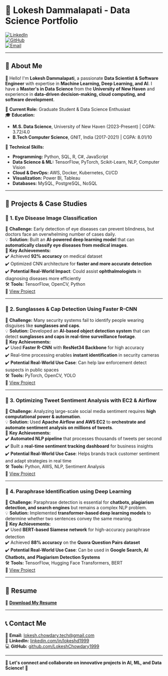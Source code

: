 # 🚀 Lokesh Dammalapati - Data Science Portfolio  

[![LinkedIn](https://img.shields.io/badge/LinkedIn-Profile-blue?style=flat&logo=linkedin)](https://linkedin.com/in/lokeshd1999)  
[![GitHub](https://img.shields.io/badge/GitHub-Projects-black?style=flat&logo=github)](https://github.com/LokeshChowdary1999)  
[![Email](https://img.shields.io/badge/Email-Contact-red?style=flat&logo=gmail)](mailto:lokesh.chowdary.tech@gmail.com)  

---

## 🔹 About Me  

👋 Hello! I'm **Lokesh Dammalapati**, a passionate **Data Scientist & Software Engineer** with expertise in **Machine Learning, Deep Learning, and AI**. I have a **Master's in Data Science** from the **University of New Haven** and experience in **data-driven decision-making, cloud computing, and software development**.

📍 **Current Role:** Graduate Student & Data Science Enthusiast  
🎓 **Education:**  
- **M.S. Data Science**, University of New Haven (2023-Present) | CGPA: 3.72/4.0  
- **B.Tech Computer Science**, GNIT, India (2017-2021) | CGPA: 8.01/10  

🔧 **Technical Skills:**  
- **Programming:** Python, SQL, R, C#, JavaScript  
- **Data Science & ML:** TensorFlow, PyTorch, Scikit-Learn, NLP, Computer Vision  
- **Cloud & DevOps:** AWS, Docker, Kubernetes, CI/CD  
- **Visualization:** Power BI, Tableau  
- **Databases:** MySQL, PostgreSQL, NoSQL  

---

## 📂 **Projects & Case Studies**  

### 📌 **1. Eye Disease Image Classification**  
🔹 **Challenge:** Early detection of eye diseases can prevent blindness, but doctors face an overwhelming number of cases daily.  
💡 **Solution:** Built an **AI-powered deep learning model** that can **automatically classify eye diseases from medical images**.  
🚀 **Key Achievements:**  
✔️ Achieved **92% accuracy** on medical dataset  
✔️ Optimized CNN architecture for **faster and more accurate detection**  
✔️ **Potential Real-World Impact**: Could assist **ophthalmologists** in diagnosing diseases more efficiently  
🛠 **Tools:** TensorFlow, OpenCV, Python  
🔗 [View Project](https://github.com/LokeshChowdary1999/Eye-Disease-Image-Classification)  

---

### 📌 **2. Sunglasses & Cap Detection Using Faster R-CNN**  
🔹 **Challenge:** Many security systems fail to identify people wearing disguises like **sunglasses and caps**.  
💡 **Solution:** Developed an **AI-based object detection system** that can detect **sunglasses and caps in real-time surveillance footage**.  
🚀 **Key Achievements:**  
✔️ Used **Faster R-CNN** with **ResNet34 Backbone** for high accuracy  
✔️ Real-time processing enables **instant identification** in security cameras  
✔️ **Potential Real-World Use Case**: Can help law enforcement detect suspects in public spaces  
🛠 **Tools:** PyTorch, OpenCV, YOLO  
🔗 [View Project](https://github.com/LokeshChowdary1999/Sunglasses-Cap-Detection)  

---

### 📌 **3. Optimizing Tweet Sentiment Analysis with EC2 & Airflow**  
🔹 **Challenge:** Analyzing large-scale social media sentiment requires **high computational power & automation**.  
💡 **Solution:** Used **Apache Airflow and AWS EC2** to **orchestrate and automate sentiment analysis on millions of tweets**.  
🚀 **Key Achievements:**  
✔️ **Automated NLP pipeline** that processes thousands of tweets per second  
✔️ Built a **real-time sentiment tracking dashboard** for business insights  
✔️ **Potential Real-World Use Case**: Helps brands track customer sentiment and adapt strategies in real time  
🛠 **Tools:** Python, AWS, NLP, Sentiment Analysis  
🔗 [View Project](https://github.com/LokeshChowdary1999/DistributedAndScalableDataEngineeringTeam14FinalProject)  

---

### 📌 **4. Paraphrase Identification using Deep Learning**  
🔹 **Challenge:** Paraphrase detection is essential for **chatbots, plagiarism detection, and search engines** but remains a complex NLP problem.  
💡 **Solution:** Implemented **transformer-based deep learning models** to determine whether two sentences convey the same meaning.  
🚀 **Key Achievements:**  
✔️ Used **BERT-based Siamese network** for high-accuracy paraphrase detection  
✔️ Achieved **88% accuracy** on the **Quora Question Pairs dataset**  
✔️ **Potential Real-World Use Case**: Can be used in **Google Search, AI Chatbots, and Plagiarism Detection Systems**  
🛠 **Tools:** TensorFlow, Hugging Face Transformers, BERT  
🔗 [View Project](https://github.com/LokeshChowdary1999/Paraphrase-Identification-Deep-Learning)  

---

## 📜 **Resume**  
📄 **[Download My Resume](https://github.com/LokeshChowdary1999/Lokesh_Resume_DataScience)**  

---

## 📞 **Contact Me**  
📧 **Email:** [lokesh.chowdary.tech@gmail.com](mailto:lokesh.chowdary.tech@gmail.com)  
🔗 **LinkedIn:** [linkedin.com/in/lokeshd1999](https://linkedin.com/in/lokeshd1999)  
💻 **GitHub:** [github.com/LokeshChowdary1999](https://github.com/LokeshChowdary1999)  

---

🌟 **Let's connect and collaborate on innovative projects in AI, ML, and Data Science!** 🚀  
